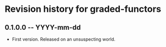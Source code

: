 # Revision history for graded-functors

## 0.1.0.0 -- YYYY-mm-dd

* First version. Released on an unsuspecting world.
